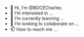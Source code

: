 - 👋 Hi, I’m @BDCECharles
- 👀 I’m interested in ...
- 🌱 I’m currently learning ...
- 💞️ I’m looking to collaborate on ...
- 📫 How to reach me ...

<!---
BDCECharles/BDCECharles is a ✨ special ✨ repository because its `README.md` (this file) appears on your GitHub profile.
You can click the Preview link to take a look at your changes.
--->
